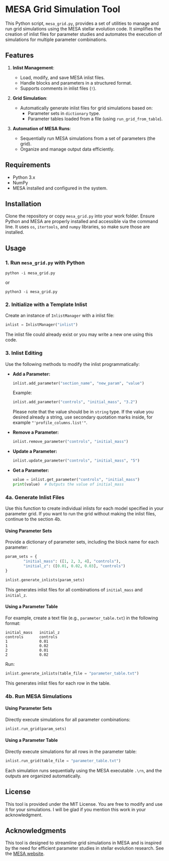 # MESA Grid Simulation Tool

This Python script, `mesa_grid.py`, provides a set of utilities to manage and run grid simulations using the MESA stellar evolution code. It simplifies the creation of inlist files for parameter studies and automates the execution of simulations for multiple parameter combinations.

## Features

1. **Inlist Management**:
   - Load, modify, and save MESA inlist files.
   - Handle blocks and parameters in a structured format.
   - Supports comments in inlist files (`!`).

2. **Grid Simulation**:
   - Automatically generate inlist files for grid simulations based on:
     - Parameter sets in `dictionary` type.
     - Parameter tables loaded from a file (using `run_grid_from_table`).

3. **Automation of MESA Runs**:
   - Sequentially run MESA simulations from a set of parameters (the grid).
   - Organize and manage output data efficiently.

## Requirements

- Python 3.x
- NumPy
- MESA installed and configured in the system.

## Installation

Clone the repository or copy `mesa_grid.py` into your work folder. Ensure Python and MESA are properly installed and accessible via the command line. It uses `os`, `itertools`, and `numpy` libraries, so make sure those are installed.

## Usage

### 1. Run `mesa_grid.py` with Python

```
python -i mesa_grid.py
```
or
```
python3 -i mesa_grid.py
```

### 2. Initialize with a Template Inlist

Create an instance of `InlistManager` with a inlist file:

```python
inlist = InlistManager("inlist")
```

The inlist file could already exist or you may write a new one using this code.

### 3. Inlist Editing

Use the following methods to modify the inlist programmatically:

- **Add a Parameter:**

  ```python
  inlist.add_parameter("section_name", "new_param", "value")
  ```
  
  Example:
  
  ```python
  inlist.add_parameter("controls", "initial_mass", "3.2")
  ```

  Please note that the value should be in `string` type. If the value you desired already a string, use secondary quotation marks inside, for example `"'profile_columns.list'"`.

- **Remove a Parameter:**

  ```python
  inlist.remove_parameter("controls", "initial_mass")
  ```

- **Update a Parameter:**

  ```python
  inlist.update_parameter("controls", "initial_mass", "5")
  ```

- **Get a Parameter:**

  ```python
  value = inlist.get_parameter("controls", "initial_mass")
  print(value)  # Outputs the value of initial_mass


### 4a. Generate Inlist Files

Use this function to create individual inlists for each model specified in your parameter grid. If you want to run the grid without making the inlist files, continue to the section 4b.

#### Using Parameter Sets

Provide a dictionary of parameter sets, including the block name for each parameter:

```python
param_sets = {
        "initial_mass": ([1, 2, 3, 4], "controls"),
        "initial_z": ([0.01, 0.02, 0.03], "controls")
}

inlist.generate_inlists(param_sets)
```

This generates inlist files for all combinations of `initial_mass` and `initial_z`.

#### Using a Parameter Table

For example, create a text file (e.g., `parameter_table.txt`) in the following format:

```
initial_mass   initial_z
controls       controls
1              0.01
1              0.02
2              0.01
2              0.02
```

Run:

```python
inlist.generate_inlists(table_file = "parameter_table.txt")
```

This generates inlist files for each row in the table.

### 4b. Run MESA Simulations

#### Using Parameter Sets

Directly execute simulations for all parameter combinations:

```python
inlist.run_grid(param_sets)
```

#### Using a Parameter Table

Directly execute simulations for all rows in the parameter table:

```python
inlist.run_grid(table_file = "parameter_table.txt")
```

Each simulation runs sequentially using the MESA executable `.\rn`, and the outputs are organized automatically.

## License

This tool is provided under the MIT License. You are free to modify and use it for your simulations. I will be glad if you mention this work in your acknowledgment.

## Acknowledgments

This tool is designed to streamline grid simulations in MESA and is inspired by the need for efficient parameter studies in stellar evolution research. See the [MESA website](https://docs.mesastar.org).
